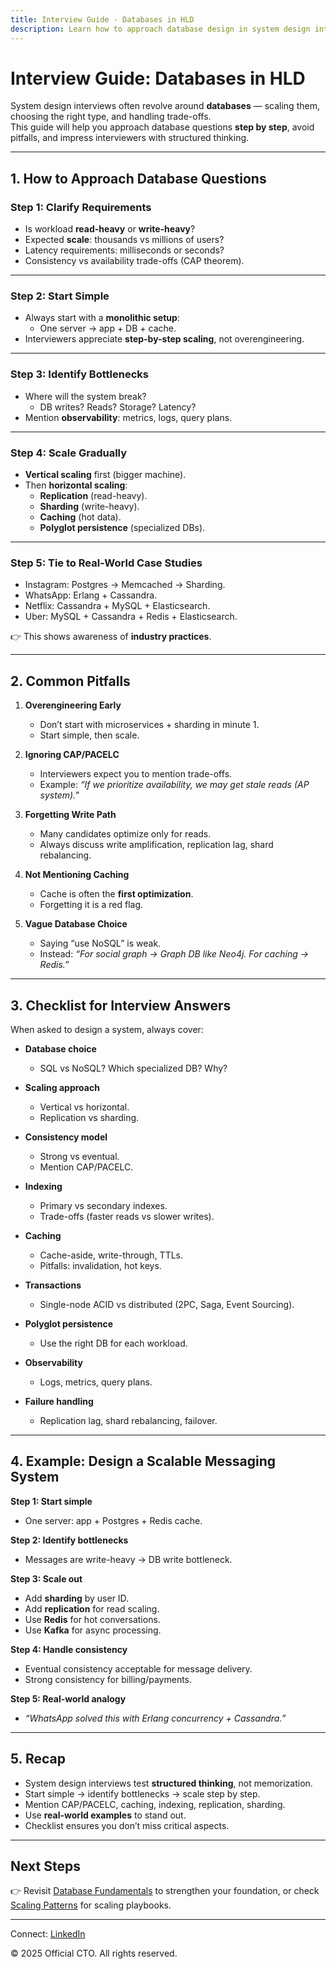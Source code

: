 ```yaml
---
title: Interview Guide - Databases in HLD
description: Learn how to approach database design in system design interviews, common pitfalls, trade-offs, and a structured checklist.
---
```


# Interview Guide: Databases in HLD

System design interviews often revolve around **databases** — scaling them, choosing the right type, and handling trade-offs.  
This guide will help you approach database questions **step by step**, avoid pitfalls, and impress interviewers with structured thinking.

---

## 1. How to Approach Database Questions

### Step 1: Clarify Requirements
- Is workload **read-heavy** or **write-heavy**?  
- Expected **scale**: thousands vs millions of users?  
- Latency requirements: milliseconds or seconds?  
- Consistency vs availability trade-offs (CAP theorem).  

---

### Step 2: Start Simple
- Always start with a **monolithic setup**:  
  - One server → app + DB + cache.  
- Interviewers appreciate **step-by-step scaling**, not overengineering.  

---

### Step 3: Identify Bottlenecks
- Where will the system break?  
  - DB writes? Reads? Storage? Latency?  
- Mention **observability**: metrics, logs, query plans.  

---

### Step 4: Scale Gradually
- **Vertical scaling** first (bigger machine).  
- Then **horizontal scaling**:  
  - **Replication** (read-heavy).  
  - **Sharding** (write-heavy).  
  - **Caching** (hot data).  
  - **Polyglot persistence** (specialized DBs).  

---

### Step 5: Tie to Real-World Case Studies
- Instagram: Postgres → Memcached → Sharding.  
- WhatsApp: Erlang + Cassandra.  
- Netflix: Cassandra + MySQL + Elasticsearch.  
- Uber: MySQL + Cassandra + Redis + Elasticsearch.  

👉 This shows awareness of **industry practices**.

---

## 2. Common Pitfalls

1. **Overengineering Early**
   - Don’t start with microservices + sharding in minute 1.  
   - Start simple, then scale.  

2. **Ignoring CAP/PACELC**
   - Interviewers expect you to mention trade-offs.  
   - Example: *“If we prioritize availability, we may get stale reads (AP system).”*  

3. **Forgetting Write Path**
   - Many candidates optimize only for reads.  
   - Always discuss write amplification, replication lag, shard rebalancing.  

4. **Not Mentioning Caching**
   - Cache is often the **first optimization**.  
   - Forgetting it is a red flag.  

5. **Vague Database Choice**
   - Saying “use NoSQL” is weak.  
   - Instead: *“For social graph → Graph DB like Neo4j. For caching → Redis.”*  

---

## 3. Checklist for Interview Answers

When asked to design a system, always cover:

- **Database choice**
  - SQL vs NoSQL? Which specialized DB? Why?  

- **Scaling approach**
  - Vertical vs horizontal.  
  - Replication vs sharding.  

- **Consistency model**
  - Strong vs eventual.  
  - Mention CAP/PACELC.  

- **Indexing**
  - Primary vs secondary indexes.  
  - Trade-offs (faster reads vs slower writes).  

- **Caching**
  - Cache-aside, write-through, TTLs.  
  - Pitfalls: invalidation, hot keys.  

- **Transactions**
  - Single-node ACID vs distributed (2PC, Saga, Event Sourcing).  

- **Polyglot persistence**
  - Use the right DB for each workload.  

- **Observability**
  - Logs, metrics, query plans.  

- **Failure handling**
  - Replication lag, shard rebalancing, failover.  

---

## 4. Example: Design a Scalable Messaging System

**Step 1: Start simple**  
- One server: app + Postgres + Redis cache.  

**Step 2: Identify bottlenecks**  
- Messages are write-heavy → DB write bottleneck.  

**Step 3: Scale out**  
- Add **sharding** by user ID.  
- Add **replication** for read scaling.  
- Use **Redis** for hot conversations.  
- Use **Kafka** for async processing.  

**Step 4: Handle consistency**  
- Eventual consistency acceptable for message delivery.  
- Strong consistency for billing/payments.  

**Step 5: Real-world analogy**  
- *“WhatsApp solved this with Erlang concurrency + Cassandra.”*  

---

## 5. Recap

- System design interviews test **structured thinking**, not memorization.  
- Start simple → identify bottlenecks → scale step by step.  
- Mention CAP/PACELC, caching, indexing, replication, sharding.  
- Use **real-world examples** to stand out.  
- Checklist ensures you don’t miss critical aspects.  

---

## Next Steps
👉 Revisit [Database Fundamentals](/interview-section/database/fundamentals.md) to strengthen your foundation, or check [Scaling Patterns](/interview-section/database/scaling-patterns.md) for scaling playbooks.

---

<footer>
  <p>Connect: <a href="https://www.linkedin.com/in/ravi-shankar-a725b0225/">LinkedIn</a></p>
  <p>&copy; 2025 Official CTO. All rights reserved.</p>
</footer>
